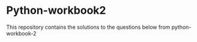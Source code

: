 # Python-workbook2

This repository contains the solutions to the questions below from python-workbook-2